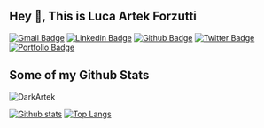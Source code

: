 ## Hey 👋, This is Luca Artek Forzutti
[![Gmail Badge](https://img.shields.io/badge/-luca@ahdcreative.com-c14438?style=flat&logo=Gmail&logoColor=white&link=mailto:luca@ahdcreative.com)](mailto:luca@ahdcreative.com) 
[![Linkedin Badge](https://img.shields.io/badge/-lucaforzutti-0072b1?style=flat&logo=Linkedin&logoColor=white&link=https://www.linkedin.com/in/lucaforzutti/)](https://www.linkedin.com/in/lucaforzutti/) [![Github Badge](https://img.shields.io/badge/-DarkArtek-grey?style=flat&logo=github&logoColor=white&link=https://github.com/DarkArtek/)](https://www.github.com/DarkArtek/) [![Twitter Badge](https://img.shields.io/badge/-ffxivita_hanna-00acee?style=flat&logo=twitter&logoColor=white&link=https://twitter.com/ffxivita_hanna/)](https://www.twitter.com/ffxivita_hanna/) [![Portfolio Badge](https://img.shields.io/badge/portfolio-web-blue?style=flat&link=https://ahd-creative.com/portfolio/)](https://ahd-creative.com/portfolio/) 
## Some of my Github Stats
<p align=left> <img src=https://komarev.com/ghpvc/?username=DarkArtek alt=DarkArtek /> </p>

[![Github stats](https://github-readme-stats.vercel.app/api?username=DarkArtek&show_icons=true&include_all_commits=true)](https://github.com/DarkArtek/github-readme-stats)
[![Top Langs](https://github-readme-stats.vercel.app/api/top-langs/?username=DarkArtek&layout=compact)](https://github.com/DarkArtek/github-readme-stats)
